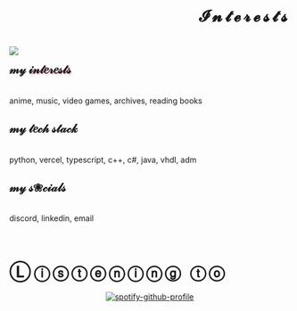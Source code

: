 <body>
  
<div style="position: relative">
  <h1 style="letter-spacing: 5px;" align="right"> 𝓘𝓷𝓽𝓮𝓻𝓮𝓼𝓽𝓼 </h1><br>
    <img src="https://64.media.tumblr.com/d8a0b9c5763822186d1850c84540e7ae/da6337b831aba94d-76/s540x810/617c5f67c6dd9f5bd60d16aad771a9c706706823.gifv" align="left"/>
  <p align="right">
      <h2> 𝓂𝓎 
        <span style="text-shadow: 2px 2px 2px pink">
        𝒾𝓃𝓉𝑒𝓇𝑒𝓈𝓉𝓈 
        </span>
      </h2> </br>
  anime, music, video games, archives, reading books 
      <h2> 𝓂𝓎 𝓉𝑒𝒸𝒽 𝓈𝓉𝒶𝒸𝓀 </h2> </br>
      python, vercel, typescript, c++, c#, java, vhdl, adm
      <h2> 𝓂𝓎 𝓈❀𝒸𝒾𝒶𝓁𝓈 </h2> </br>
      discord, linkedin, email
   </p>
</div>
</br>
<div>
  <h1 align="left" style="letter-spacing: 5px; float: left;"> Ⓛⓘⓢⓣⓔⓝⓘⓝⓖ ⓣⓞ </h1><br>
<div align="center">
  
[![spotify-github-profile](https://spotify-github-profile.vercel.app/api/view?uid=pikatree1&cover_image=true&theme=natemoo-re)](https://github.com/kittinan/spotify-github-profile)
</div>
</div>
  
</body>
